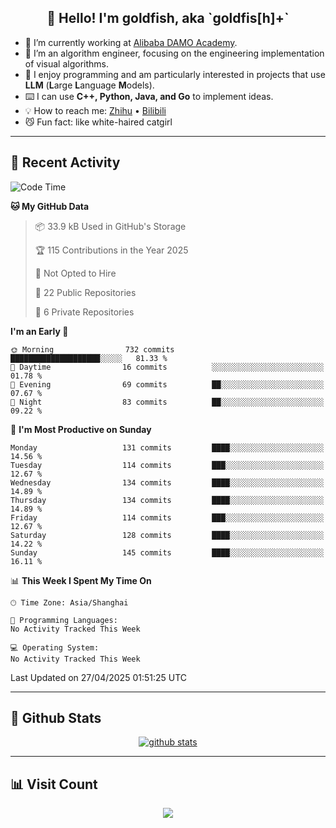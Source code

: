 
<h2 align="center">👋 Hello! I'm goldfish, aka `goldfis[h]+`</h2>

- 📍 I’m currently working at [Alibaba DAMO Academy](https://damo.alibaba.com/).  
- 🌱 I’m an algorithm engineer, focusing on the engineering implementation of visual algorithms.  
- 💬 I enjoy programming and am particularly interested in projects that use **LLM** (**L**arge **L**anguage **M**odels).   
- ⌨️ I can use **C++, Python, Java, and Go** to implement ideas.  
- 💡 How to reach me: [Zhihu](https://www.zhihu.com/people/goldfishh) • [Bilibili](https://space.bilibili.com/11349246)  
- 😼 Fun fact: like white-haired catgirl  

-------

## 🔧 Recent Activity

<!--START_SECTION:waka-->
![Code Time](http://img.shields.io/badge/Code%20Time-94%20hrs%2013%20mins-blue)

**🐱 My GitHub Data** 

> 📦 33.9 kB Used in GitHub's Storage 
 > 
> 🏆 115 Contributions in the Year 2025
 > 
> 🚫 Not Opted to Hire
 > 
> 📜 22 Public Repositories 
 > 
> 🔑 6 Private Repositories 
 > 
**I'm an Early 🐤** 

```text
🌞 Morning                732 commits         ████████████████████░░░░░   81.33 % 
🌆 Daytime                16 commits          ░░░░░░░░░░░░░░░░░░░░░░░░░   01.78 % 
🌃 Evening                69 commits          ██░░░░░░░░░░░░░░░░░░░░░░░   07.67 % 
🌙 Night                  83 commits          ██░░░░░░░░░░░░░░░░░░░░░░░   09.22 % 
```
📅 **I'm Most Productive on Sunday** 

```text
Monday                   131 commits         ████░░░░░░░░░░░░░░░░░░░░░   14.56 % 
Tuesday                  114 commits         ███░░░░░░░░░░░░░░░░░░░░░░   12.67 % 
Wednesday                134 commits         ████░░░░░░░░░░░░░░░░░░░░░   14.89 % 
Thursday                 134 commits         ████░░░░░░░░░░░░░░░░░░░░░   14.89 % 
Friday                   114 commits         ███░░░░░░░░░░░░░░░░░░░░░░   12.67 % 
Saturday                 128 commits         ████░░░░░░░░░░░░░░░░░░░░░   14.22 % 
Sunday                   145 commits         ████░░░░░░░░░░░░░░░░░░░░░   16.11 % 
```


📊 **This Week I Spent My Time On** 

```text
🕑︎ Time Zone: Asia/Shanghai

💬 Programming Languages: 
No Activity Tracked This Week

💻 Operating System: 
No Activity Tracked This Week
```


 Last Updated on 27/04/2025 01:51:25 UTC
<!--END_SECTION:waka-->

-------

## 📆 Github Stats

<p align="center">
    <a href="https://github.com/anuraghazra/github-readme-stats">
      <img src="https://github-readme-stats.vercel.app/api?username=goldfishh&show_icons=true&theme=dracula" alt="github stats" />
    </a>
</p>

-------

## 📊 Visit Count

<p align="center">
  <a href="https://count.getloli.com/"><img src="https://count.getloli.com/get/@:goldfishh?theme=rule34"></a>
</p>
